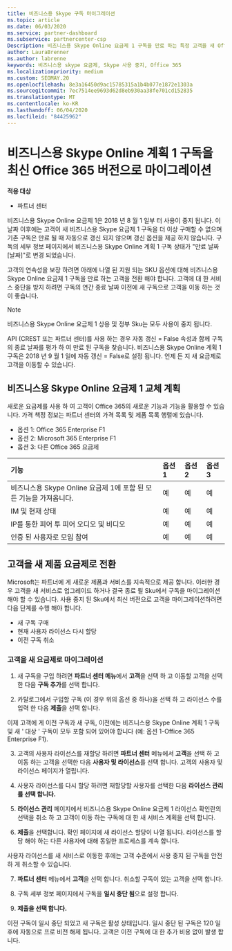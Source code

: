 ```yaml
---
title: 비즈니스용 Skype 구독 마이그레이션
ms.topic: article
ms.date: 06/03/2020
ms.service: partner-dashboard
ms.subservice: partnercenter-csp
Description: 비즈니스용 Skype Online 요금제 1 구독을 만료 하는 특정 고객을 새 Office 365 버전으로 마이그레이션하는 방법 및 시기에 대해 알아봅니다.
author: LauraBrenner
ms.author: labrenne
keywords: 비즈니스용 skype 요금제, Skype 사용 중지, Office 365
ms.localizationpriority: medium
ms.custom: SEOMAY.20
ms.openlocfilehash: 8e3a16450d9ac15785315a1b4b077e1872e1303a
ms.sourcegitcommit: 7ec7514ee9693d62d8eb930aa38fe701cd152835
ms.translationtype: MT
ms.contentlocale: ko-KR
ms.lasthandoff: 06/04/2020
ms.locfileid: "84425962"
---
```

# <a name="migrate-skype-for-business-online-plan-1-subscriptions-to-newer-office-365-versions"></a>비즈니스용 Skype Online 계획 1 구독을 최신 Office 365 버전으로 마이그레이션

**적용 대상**

- 파트너 센터

비즈니스용 Skype Online 요금제 1은 2018 년 8 월 1 일부 터 사용이 중지 됩니다. 이 날짜 이후에는 고객이 새 비즈니스용 Skype 요금제 1 구독을 더 이상 구매할 수 없으며 기존 구독은 만료 될 때 자동으로 갱신 되지 않으며 갱신 옵션을 제공 하지 않습니다. 구독의 세부 정보 페이지에서 비즈니스용 Skype Online 계획 1 구독 상태가 "만료 날짜 [날짜]"로 변경 되었습니다.  

고객의 연속성을 보장 하려면 아래에 나열 된 지원 되는 SKU 옵션에 대해 비즈니스용 Skype Online 요금제 1 구독을 만료 하는 고객을 전환 해야 합니다. 고객에 대 한 서비스 중단을 방지 하려면 구독의 연간 종료 날짜 이전에 새 구독으로 고객을 이동 하는 것이 좋습니다. 

>[!NOTE]
>비즈니스용 Skype Online 요금제 1 상용 및 정부 Sku는 모두 사용이 중지 됩니다.

API (CREST 또는 파트너 센터)를 사용 하는 경우 자동 갱신 = False 속성과 함께 구독의 종료 날짜를 평가 하 여 만료 된 구독을 찾습니다. 비즈니스용 Skype Online 계획 1 구독은 2018 년 9 월 1 일에 자동 갱신 = False로 설정 됩니다. 언제 든 지 새 요금제로 고객을 이동할 수 있습니다. 

## <a name="skype-for-business-online-plan-1-replacement-plans"></a>비즈니스용 Skype Online 요금제 1 교체 계획

새로운 요금제를 사용 하 여 고객이 Office 365의 새로운 기능과 기능을 활용할 수 있습니다. 가격 책정 정보는 파트너 센터의 가격 목록 및 제품 목록 행렬에 있습니다. 

- 옵션 1: Office 365 Enterprise F1
- 옵션 2: Microsoft 365 Enterprise F1
- 옵션 3: 다른 Office 365 요금제

|**기능**    |**옵션 1**   |**옵션 2**   |**옵션 3**   |
|:-----------------|:-----------------|:-------------|:------------|
|비즈니스용 Skype Online 요금제 1에 포함 된 모든 기능을 가져옵니다.|예   |예   |예   |
|IM 및 현재 상태 |예   |예   |예   |
|IP를 통한 피어 투 피어 오디오 및 비디오|예   |예   |예   
|인증 된 사용자로 모임 참여| 예   |예   |예   |

## <a name="transition-customers-to-new-product-plans"></a>고객을 새 제품 요금제로 전환

Microsoft는 파트너에 게 새로운 제품과 서비스를 지속적으로 제공 합니다. 이러한 경우 고객을 새 서비스로 업그레이드 하거나 결국 종료 될 Sku에서 구독을 마이그레이션해야 할 수 있습니다. 사용 중지 된 Sku에서 최신 버전으로 고객을 마이그레이션하려면 다음 단계를 수행 해야 합니다.

- 새 구독 구매
- 현재 사용자 라이선스 다시 할당
- 이전 구독 취소

### <a name="migrate-your-customers-to-new-plans"></a>고객을 새 요금제로 마이그레이션

1. 새 구독을 구입 하려면 **파트너 센터 메뉴**에서 **고객**을 선택 하 고 이동할 고객을 선택한 다음 **구독 추가**를 선택 합니다.

2. 카탈로그에서 구입할 구독 (이 경우 위의 옵션 중 하나)을 선택 하 고 라이선스 수를 입력 한 다음 **제출**을 선택 합니다. 

이제 고객에 게 이전 구독과 새 구독, 이전에는 비즈니스용 Skype Online 계획 1 구독 및 새 ' 대상 ' 구독이 모두 포함 되어 있어야 합니다 (예: 옵션 1-Office 365 Enterprise F1).

3. 고객의 사용자 라이선스를 재할당 하려면 **파트너 센터** 메뉴에서 **고객**을 선택 하 고 이동 하는 고객을 선택한 다음 **사용자 및 라이선스**를 선택 합니다. 고객의 사용자 및 라이선스 페이지가 열립니다.

4. 사용자 라이선스를 다시 할당 하려면 재할당할 사용자를 선택한 다음 **라이선스 관리를 선택 합니다.**

5. **라이선스 관리** 페이지에서 비즈니스용 Skype Online 요금제 1 라이선스 확인란의 선택을 취소 하 고 고객이 이동 하는 구독에 대 한 새 서비스 계획을 선택 합니다.

6. **제출**을 선택합니다. 확인 페이지에 새 라이선스 할당이 나열 됩니다. 라이선스를 할당 해야 하는 다른 사용자에 대해 동일한 프로세스를 계속 합니다.

사용자 라이선스를 새 서비스로 이동한 후에는 고객 수준에서 사용 중지 된 구독을 안전 하 게 취소할 수 있습니다.

7. **파트너 센터** 메뉴에서 **고객**을 선택 합니다. 취소할 구독이 있는 고객을 선택 합니다.

8. 구독 세부 정보 페이지에서 구독을 **일시 중단 됨**으로 설정 합니다.

9. **제출을 선택 합니다.**

이전 구독이 일시 중단 되었고 새 구독은 활성 상태입니다. 일시 중단 된 구독은 120 일 후에 자동으로 프로 비전 해제 됩니다. 고객은 이전 구독에 대 한 추가 비용 없이 발생 합니다.

